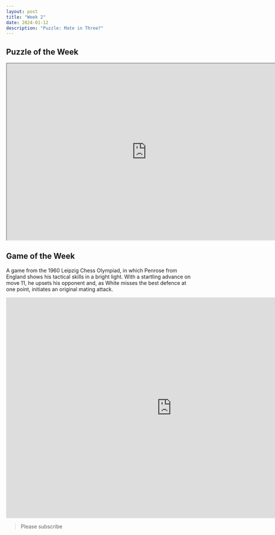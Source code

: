 ```yaml
---
layout: post
title: "Week 2"
date: 2024-01-12
description: "Puzzle: Mate in Three?"
---
```



## Puzzle of the Week

<iframe src="https://fritz.chessbase.com?fen=b5k1/1qrr1p1p/4nQ2/5N2/6P1/1P3P1P/1P6/R1R3K1 w - - 0 0" style="width:760px;height:480px">
</iframe>


## Game of the Week

A game from the 1960 Leipzig Chess Olympiad, in which Penrose from England shows his tactical skills in a bright light. With a startling advance on move 11, he upsets his opponent and, as White misses the best defence at one point, initiates an original mating attack.

<iframe style='border: 0;' width='900px' height='600px' src='https://share.chessbase.com/SharedGames/frame/?p=yFUtbaXR3Ypr9Vahrb4XRCRVPx6WB84PiArHlwLkt+Dh5EVTwVoMYY124QEQdjHK'></iframe>


>Please subscribe
